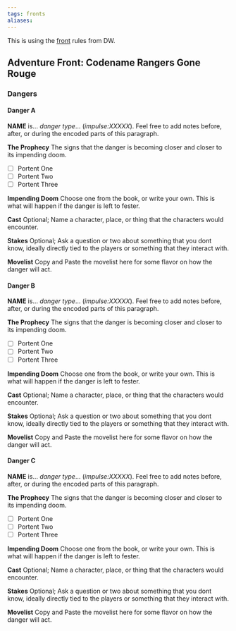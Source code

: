 ```yaml
---
tags: fronts
aliases:
---
```


This is using the [front](https://www.dungeonworldsrd.com/gamemastering/fronts/) rules from DW.

## Adventure Front: Codename Rangers Gone Rouge

### Dangers
#### Danger A
**NAME** is... *danger type*... (*impulse:XXXXX*). Feel free to add notes before, after, or during the encoded parts of this paragraph.

**The Prophecy**
The signs that the danger is becoming closer and closer to its impending doom.
- [ ] Portent One
- [ ] Portent Two
- [ ] Portent Three

**Impending Doom**
Choose one from the book, or write your own. This is what will happen if the danger is left to fester.

**Cast**
Optional; Name a character, place, or thing that the characters would encounter.

**Stakes**
Optional; Ask a question or two about something that you dont know, ideally directly tied to the players or something that they interact with.

**Movelist**
Copy and Paste the movelist here for some flavor on how the danger will act.

#### Danger B
**NAME** is... *danger type*... (*impulse:XXXXX*). Feel free to add notes before, after, or during the encoded parts of this paragraph.

**The Prophecy**
The signs that the danger is becoming closer and closer to its impending doom.
- [ ] Portent One
- [ ] Portent Two
- [ ] Portent Three

**Impending Doom**
Choose one from the book, or write your own. This is what will happen if the danger is left to fester.

**Cast**
Optional; Name a character, place, or thing that the characters would encounter.

**Stakes**
Optional; Ask a question or two about something that you dont know, ideally directly tied to the players or something that they interact with.

**Movelist**
Copy and Paste the movelist here for some flavor on how the danger will act.

#### Danger C
**NAME** is... *danger type*... (*impulse:XXXXX*). Feel free to add notes before, after, or during the encoded parts of this paragraph.

**The Prophecy**
The signs that the danger is becoming closer and closer to its impending doom.
- [ ] Portent One
- [ ] Portent Two
- [ ] Portent Three

**Impending Doom**
Choose one from the book, or write your own. This is what will happen if the danger is left to fester.

**Cast**
Optional; Name a character, place, or thing that the characters would encounter.

**Stakes**
Optional; Ask a question or two about something that you dont know, ideally directly tied to the players or something that they interact with.

**Movelist**
Copy and Paste the movelist here for some flavor on how the danger will act.
